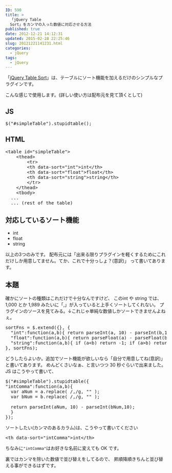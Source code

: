 ```yaml
---
ID: 590
title: >
  「jQuery Table
  Sort」をカンマの入った数値に対応させる方法
published: true
date: 2012-12-21 14:12:31
updated: 2015-02-28 22:25:46
slug: 20121221141231.html
categories:
  - jQuery
tags:
  - jQuery
---
```


「<a href="http://joequery.github.com/Stupid-Table-Plugin/">jQuery Table Sort</a>」は、テーブルにソート機能を加えるだけのシンプルなプラグインです。

<!--more-->

こんな感じで使用します。<span class="text-muted">(詳しい使い方は配布元を見て頂くとして)</span>

<h2>JS</h2>
<pre class="prettyprint linenums">$(&quot;#simpleTable&quot;).stupidtable();</pre>

<h2>HTML</h2>
<pre class="prettyprint linenums">&lt;table id=&quot;simpleTable&quot;&gt;
    &lt;thead&gt;
        &lt;tr&gt;
        &lt;th data-sort=&quot;int&quot;&gt;int&lt;/th&gt;
        &lt;th data-sort=&quot;float&quot;&gt;float&lt;/th&gt;
        &lt;th data-sort=&quot;string&quot;&gt;string&lt;/th&gt;
        &lt;/tr&gt;
    &lt;/thead&gt;
    &lt;tbody&gt;
  ...
  ... (rest of the table)</pre>

<h2>対応しているソート機能</h2>
<ul>
<li>int</li>
<li>float</li>
<li>string</li>
</ul>
以上の3つのみです。
配布元には「出来る限りプラグインを軽くするためにこれだけしか用意してません。てか、これで十分っしょ？(意訳)」
って書いてあります。

<h2>本題</h2>
確かにソートの種類はこれだけで十分なんですけど、
このint や string では、1,000 とか 1,989 みたいに「,」が入っていると上手くソートしてくれない。
プラグインのソースを見てみる。↓これじゃ単純な数値しかソートできませんよねぇ。
<pre class="prettyprint linenums:16">sortFns = $.extend({}, {
  &quot;int&quot;:function(a,b){ return parseInt(a, 10) - parseInt(b,10); },
  &quot;float&quot;:function(a,b){ return parseFloat(a) - parseFloat(b); },
  &quot;string&quot;:function(a,b){ if (a&lt;b) return -1; if (a&gt;b) return +1; return 0;}
}, sortFns);</pre>

どうしたらよいか。追加でソート機能が欲しいなら「自分で用意してね(意訳)」と書いてあります。
めんどくさいなぁ、と言いつつ 30 秒ぐらいで出来ました。
JS はこうやって書いて、

<pre class="prettyprint linenums">$(&quot;#simpleTable&quot;).stupidtable({
&quot;intComma&quot;:function(a,b){ 
  var aNum = a.replace( /,/g, &quot;&quot; );
  var bNum = b.replace( /,/g, &quot;&quot; );
  
  return parseInt(aNum, 10) - parseInt(bNum,10); 
  }
});</pre>

ソートしたい(カンマのあるカラム)は、こうやって書いてください

<pre class="prettyprint linenums">&lt;th data-sort=&quot;intComma&quot;&gt;int&lt;/th&gt;</pre>

ちなみに<code>"intComma"</code>はお好きな名前に変えても OK です。

裏ではカンマを除いた数値で並び替えをしてるので、
昇順降順きちんと並び替える事ができるはずです。
